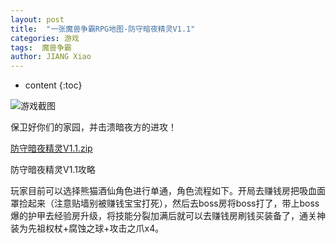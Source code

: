 ```yaml
---
layout: post
title:  "一张魔兽争霸RPG地图-防守暗夜精灵V1.1"
categories: 游戏
tags:  魔兽争霸  
author: JIANG Xiao
---
```


* content
{:toc}

![游戏截图](https://user-images.githubusercontent.com/69498712/175051124-c2e5b324-9a48-4edd-bf2e-fb2b63720efc.jpg)

保卫好你们的家园，并击溃暗夜方的进攻！

[防守暗夜精灵V1.1.zip](https://github.com/jxlz1314/jxlz1314.github.io/files/8958546/V1.1.zip)











防守暗夜精灵V1.1攻略

玩家目前可以选择熊猫酒仙角色进行单通，角色流程如下。开局去赚钱房把吸血面罩捡起来（注意贴墙别被赚钱宝宝打死），然后去boss房将boss打了，带上boss爆的护甲去经验房升级，将技能分裂加满后就可以去赚钱房刷钱买装备了，通关神装为先祖权杖+腐蚀之球+攻击之爪x4。



